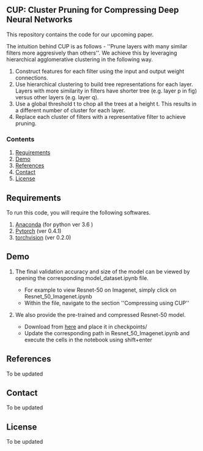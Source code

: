 ## CUP: Cluster Pruning for Compressing Deep Neural Networks

This repository contains the code for our upcoming paper.

The intuition behind CUP is as follows - ''Prune layers with many similar filters more aggresively than others''. We achieve this by leveraging hierarchical agglomerative clustering in the following way.

1. Construct features for each filter using the input and output weight connections.
2. Use hierarchical clustering to build tree representations for each layer. Layers with more similarity in filters have shorter tree (e.g. layer p in fig) versus other layers (e.g. layer q).
3. Use a global threshold t to chop all the trees at a height t. This results in a different number of cluster for each layer.
4. Replace each cluster of filters with a representative filter to achieve pruning. 


### Contents
1. [Requirements](#requirements)
2. [Demo](#training)
3. [References](#references)
4. [Contact](#contact)
5. [License](#license)

## Requirements
To run this code, you will require the following softwares.
1. [Anaconda](https://www.anaconda.com/download/#linux) (for python ver 3.6 ) 
2. [Pytorch](https://pytorch.org/) (ver 0.4.1) 
3. [torchvision](https://pypi.org/project/torchvision/0.1.8/) (ver 0.2.0) 


## Demo
1. The final validation accuracy and size of the model can be viewed by opening the corresponding model_dataset.ipynb file. 
    * For example to view Resnet-50 on Imagenet, simply click on Resnet_50_Imagenet.ipynb
    * Within the file, navigate to the section ''Compressing using CUP''
  
2. We also provide the pre-trained and compressed Resnet-50 model.
    * Download from [here](#) and place it in checkpoints/
    * Update the corresponding path in Resnet_50_Imagenet.ipynb and execute the cells in the notebook using shift+enter


## References
To be updated

## Contact
To be updated

## License
To be updated
